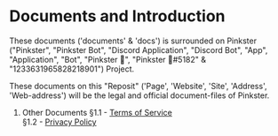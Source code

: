 # Documents and Introduction

These documents ('documents' & 'docs') is surrounded on Pinkster ("Pinkster", "Pinkster Bot", "Discord Application", "Discord Bot", "App", "Application", "Bot", "Pinkster 🌸", "Pinkster 🌸#5182" & "1233631965828218901") Project.

These documents on this "Reposit" ('Page', 'Website', 'Site', 'Address', 'Web-address') will be the legal and official document-files of Pinkster.

1. Other Documents
§1.1 - [Terms of Service]() <br>
§1.2 - [Privacy Policy]()
